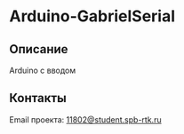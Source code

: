 # Arduino-GabrielSerial
<!-- ОПИСАНИЕ -->
## Описание

Arduino с вводом


<!-- КОНТАКТЫ -->
## Контакты

Email проекта: 11802@student.spb-rtk.ru
